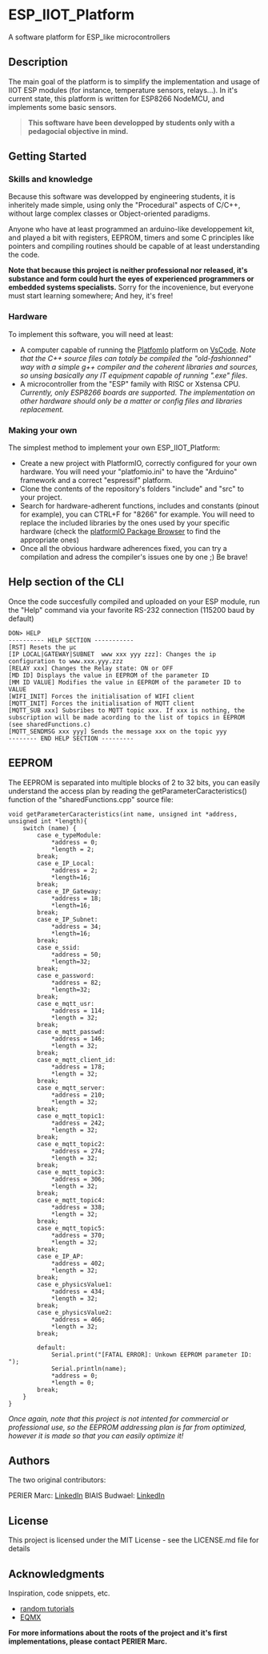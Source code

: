 # ESP_IIOT_Platform

A software platform for ESP_like microcontrollers

## Description

The main goal of the platform is to simplify the implementation and usage of IIOT ESP modules (for instance, temperature sensors, relays...).
In it's current state, this platform is written for ESP8266 NodeMCU, and implements some basic sensors.

>**This software have been developped by students only with a pedagocial objective in mind.**

## Getting Started

### Skills and knowledge

Because this software was developped by engineering students, it is inheritely made simple, using only the "Procedural" aspects of C/C++, without large complex classes or Object-oriented paradigms.

Anyone who have at least programmed an arduino-like developpement kit, and played a bit with registers, EEPROM, timers and some C principles like pointers and compiling routines should be capable of at least understanding the code.

**Note that because this project is neither professional nor released, it's substance and form could hurt the eyes of experienced programmers or embedded systems specialists.** Sorry for the incovenience, but everyone must start learning somewhere; And hey, it's free!

### Hardware

To implement this software, you will need at least:
- A computer capable of running the [PlatfomIo](https://platformio.org/) platform on [VsCode](https://code.visualstudio.com/).
*Note that the C++ source files can totaly be compiled the "old-fashionned" way with a simple g++ compiler and the coherent libraries and sources, so unsing basically any IT equipment capable of running ".exe" files*.
- A microcontroller from the "ESP" family with RISC or Xstensa CPU.
*Currently, only ESP8266 boards are supported. The implementation on other hardware should only be a matter or config files and libraries replacement.*

### Making your own

The simplest method to implement your own ESP_IIOT_Platform:
* Create a new project with PlatformIO, correctly configured for your own hardware. You will need your "platfomio.ini" to have the "Arduino" framework  and a correct "espressif" platform.
* Clone the contents of the repository's folders "include" and "src" to your project.
* Search for hardware-adherent functions, includes and constants (pinout for example), you can CTRL+F for "8266" for example. You will need to replace the included libraries by the ones used by your specific hardware (check the [platformIO Package Browser](https://registry.platformio.org/search) to find the appropriate ones)
* Once all the obvious hardware adherences fixed, you can try a compilation and adress the compiler's issues one by one ;) Be brave!

## Help section of the CLI

Once the code succesfully compiled and uploaded on your ESP module, run the "Help" command via your favorite RS-232 connection (115200 baud by default)
```
DON> HELP
---------- HELP SECTION -----------
[RST] Resets the µc
[IP LOCAL|GATEWAY|SUBNET  www xxx yyy zzz]: Changes the ip configuration to www.xxx.yyy.zzz
[RELAY xxx] Changes the Relay state: ON or OFF
[MD ID] Displays the value in EEPROM of the parameter ID 
[MM ID VALUE] Modifies the value in EEPROM of the parameter ID to VALUE
[WIFI_INIT] Forces the initialisation of WIFI client
[MQTT_INIT] Forces the initialisation of MQTT client
[MQTT_SUB xxx] Subsribes to MQTT topic xxx. If xxx is nothing, the subscription will be made acording to the list of topics in EEPROM (see sharedFunctions.c)
[MQTT_SENDMSG xxx yyy] Sends the message xxx on the topic yyy
-------- END HELP SECTION ---------
```

## EEPROM 

The EEPROM is separated into multiple blocks of 2 to 32 bits, you can easily understand the access plan by reading the getParameterCaracteristics() function of the "sharedFunctions.cpp" source file:

```
void getParameterCaracteristics(int name, unsigned int *address, unsigned int *length){
    switch (name) {
        case e_typeModule:
            *address = 0;
            *length = 2;
        break;
        case e_IP_Local:
            *address = 2;
            *length=16;
        break;
        case e_IP_Gateway:
            *address = 18;
            *length=16;
        break;
        case e_IP_Subnet:
            *address = 34;
            *length=16;
        break;
        case e_ssid:
            *address = 50;
            *length=32;
        break;
        case e_password:
            *address = 82;
            *length=32;
        break;
        case e_mqtt_usr:
            *address = 114;
            *length = 32;
        break;
        case e_mqtt_passwd:
            *address = 146;
            *length = 32;
        break;
        case e_mqtt_client_id:
            *address = 178;
            *length = 32;
        break;
        case e_mqtt_server:
            *address = 210;
            *length = 32;
        break;
        case e_mqtt_topic1:
            *address = 242;
            *length = 32;
        break;
        case e_mqtt_topic2:
            *address = 274;
            *length = 32;
        break;
        case e_mqtt_topic3:
            *address = 306;
            *length = 32;
        break;
        case e_mqtt_topic4:
            *address = 338;
            *length = 32;
        break;
        case e_mqtt_topic5:
            *address = 370;
            *length = 32;
        break;
        case e_IP_AP:
            *address = 402;
            *length = 32;
        break;
        case e_physicsValue1:
            *address = 434;
            *length = 32;
        break;
        case e_physicsValue2:
            *address = 466;
            *length = 32;
        break;
                
        default:
            Serial.print("[FATAL ERROR]: Unkown EEPROM parameter ID: ");
            Serial.println(name);
            *address = 0;
            *length = 0;
        break;
    }   
}
```

*Once again, note that this project is not intented for commercial or professional use, so the EEPROM addressing plan is far from optimized, however it is made so that you can easily optimize it!*

## Authors

The two original contributors:

PERIER Marc: [LinkedIn](https://www.linkedin.com/in/marc-perier-6079b4161)
BIAIS Budwael: [LinkedIn](https://www.linkedin.com/in/budwael-biais-677225187)


## License

This project is licensed under the MIT License - see the LICENSE.md file for details

## Acknowledgments

Inspiration, code snippets, etc.
* [random tutorials](https://randomnerdtutorials.com/esp32-mqtt-publish-subscribe-arduino-ide/https://github.com/matiassingers/awesome-readme)
* [EQMX](https://gist.github.com/PurpleBooth/109311bb0361f32d87a2https://www.emqx.com/en/blog/esp32-connects-to-the-free-public-mqtt-broker)

**For more informations about the roots of the project and it's first implementations, please contact PERIER Marc.**

